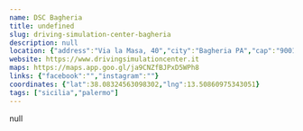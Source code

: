 ```yaml
---
name: DSC Bagheria
title: undefined
slug: driving-simulation-center-bagheria
description: null
location: {"address":"Via la Masa, 40","city":"Bagheria PA","cap":"90011"}
website: https://www.drivingsimulationcenter.it
maps: https://maps.app.goo.gl/ja9CNZfBJPxD5WPh8
links: {"facebook":"","instagram":""}
coordinates: {"lat":38.08324563098302,"lng":13.50860975343051}
tags: ["sicilia","palermo"]
---
```

null

